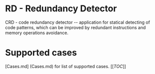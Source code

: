 # RD - Redundancy Detector
 CRD - code redundancy detector -- application for statical detecting of code patterns, which can be improved by redundant instructions and memory operations avoidance.
 
# Supported cases
[Сases.md] (Сases.md) for list of supported cases. 
[[_TOC_]]

